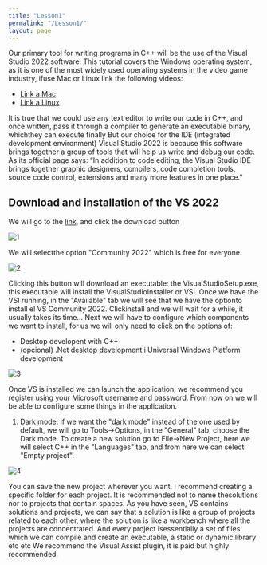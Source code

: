 ```yaml
---
title: "Lesson1"
permalink: "/Lesson1/"
layout: page
---
```

Our primary tool for writing programs in C++ will be the use of the Visual Studio 2022 software.
This tutorial covers the Windows operating system, as it is one of the most widely used
operating systems in the video game industry, ifuse Mac or Linux link the following videos:


- [Link a Mac](https://www.youtube.com/watch?v=1E_kBSka_ec&list=PLlrATfBNZ98dudnM48yfGUldqGD0S4FFb&index=3)
- [Link a Linux](https://www.youtube.com/watch?v=LKLuvoY6U0I&list=PLlrATfBNZ98dudnM48yfGUldqGD0S4FFb&index=4)
  
It is true that we could use any text editor to write our code in C++, and once written, pass it
through a compiler to generate an executable binary, whichthey can execute finally But our
choice for the IDE (integrated development environment) Visual Studio 2022 is because this
software brings together a group of tools that will help us write and debug our code.
As its official page says: “In addition to code editing, the Visual Studio IDE brings together
graphic designers, compilers, code completion tools, source code control, extensions and many
more features in one place.”

## Download and installation of the VS 2022

We will go to the [link](page:https://visualstudio.microsoft.com/es/vs/), and click the download button

![1](https://github.com/esterUOC/esterUOC.github.io/assets/128288660/f35d1044-1089-41ef-ae4a-99195b430be1)

We will selectthe option "Community 2022" which is free for everyone.

![2](https://github.com/esterUOC/esterUOC.github.io/assets/128288660/c169bbf9-15a7-4920-9c8c-38945c2a0906)


Clicking this button will download an executable: the VisualStudioSetup.exe, this executable will
install the VisualStudioInstaller or VSI.
Once we have the VSI running, in the "Available" tab we will see that we have the optionto
install el VS Community 2022. Clickinstall and we will wait for a while, it usually takes its time…
Next we will have to configure which components we want to install, for us we will only need to
click on the options of:
- Desktop developent with C++
- (opcional) .Net desktop development i Universal Windows Platform development

![3](https://github.com/esterUOC/esterUOC.github.io/assets/128288660/3b2aa184-a9f8-47e4-ab1c-9875a8d71e55)

Once VS is installed we can launch the application, we recommend you register using your
Microsoft username and password.
From now on we will be able to configure some things in the application.
1. Dark mode: if we want the "dark mode" instead of the one used by default, we will go to
Tools->Options, in the "General" tab, choose the Dark mode.
To create a new solution go to File->New Project, here we will select C++ in the "Languages"
tab, and from here we can select "Empty project".

![4](https://github.com/esterUOC/esterUOC.github.io/assets/128288660/4ead0571-7ed1-446b-9433-415ea913aa7d)

You can save the new project wherever you want, I recommend creating a specific folder for
each project.
It is recommended not to name thesolutions nor to projects that contain spaces. As you have
seen, VS contains solutions and projects, we can say that a solution is like a group of projects
related to each other, where the solution is like a workbench where all the projects are
concentrated.
And every project isessentially a set of files which we can compile and create an executable, a
static or dynamic library etc etc
We recommend the Visual Assist plugin, it is paid but highly recommended.



